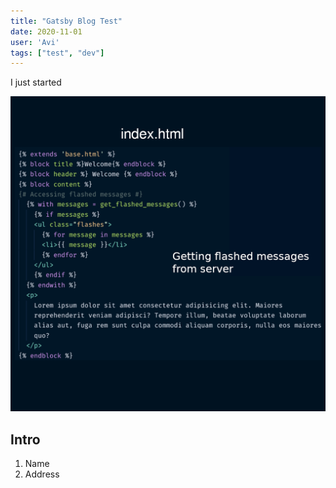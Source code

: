 ```yaml
---
title: "Gatsby Blog Test"
date: 2020-11-01
user: 'Avi'
tags: ["test", "dev"]
---
```


I just started

![Coding](./pic1.png)

## Intro
1. Name
2. Address
